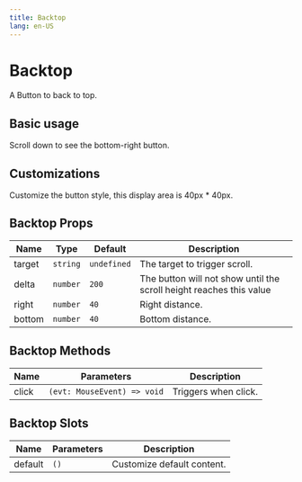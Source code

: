 ```yaml
---
title: Backtop
lang: en-US
---
```


# Backtop <update-badge/>

A Button to back to top.

## Basic usage

Scroll down to see the bottom-right button.

<demo src="../example/backtop/basic.vue"></demo>

## Customizations

Customize the button style, this display area is 40px * 40px.

<demo src="../example/backtop/custom.vue"></demo>

## Backtop Props
| Name | Type | Default | Description |
| --- | --- | --- | --- |
| target | `string` | `undefined` | The target to trigger scroll.
| delta | `number` | `200` | The button will not show until the scroll height reaches this value
| right | `number` | `40` |  Right distance.  |
| bottom | `number` | `40` | Bottom distance. |


## Backtop Methods

| Name | Parameters | Description | 
| --- | --- | --- |
| click | `(evt: MouseEvent) => void` | Triggers when click. |


## Backtop Slots

| Name | Parameters | Description | 
| --- | --- | --- |
| default | `()` | Customize default content. |
